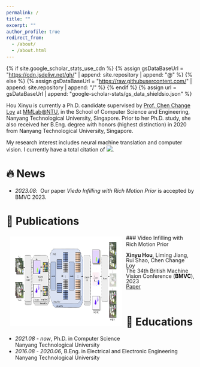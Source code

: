 ```yaml
---
permalink: /
title: ""
excerpt: ""
author_profile: true
redirect_from: 
  - /about/
  - /about.html
---
```


{% if site.google_scholar_stats_use_cdn %}
{% assign gsDataBaseUrl = "https://cdn.jsdelivr.net/gh/" | append: site.repository | append: "@" %}
{% else %}
{% assign gsDataBaseUrl = "https://raw.githubusercontent.com/" | append: site.repository | append: "/" %}
{% endif %}
{% assign url = gsDataBaseUrl | append: "google-scholar-stats/gs_data_shieldsio.json" %}

<span class='anchor' id='about-me'></span>

Hou Xinyu is currently a Ph.D. candidate supervised by <a href="https://www.mmlab-ntu.com/person/ccloy/">Prof. Chen Change Loy</a> at <a href="https://www.mmlab-ntu.com/"> MMLab@NTU</a>, in the School of Computer Science and Engineering, Nanyang Technological University, Singapore. Prior to her Ph.D. study, she also received her B.Eng. degree with honors (highest distinction) in 2020 from Nanyang Technological University, Singapore.

My research interest includes neural machine translation and computer vision. I currently have a total citation of <a href='https://scholar.google.com/citations?user=90lIt2QAAAAJ'><img src="https://img.shields.io/endpoint?url={{ url | url_encode }}&logo=Google%20Scholar&labelColor=f6f6f6&color=9cf&style=flat&label=citations"></a>.


# 🔥 News
- *2023.08*: &nbsp;Our paper <i>Viedo Infilling with Rich Motion Prior</i> is accepted by BMVC 2023. 


# 📝 Publications 

<img style="float: left; margin:5px 10px" src="images/virmp.jpg" width="300" height="240">
### Video Infilling with Rich Motion Prior
<p style="line-height:1.0">
<strong>Xinyu Hou</strong>, Liming Jiang, Rui Shao, Chen Change Loy<br />
The 34th British Machine Vision Conference (<strong>BMVC</strong>), 2023<br />
<a href="">Paper</a>
<br />
</p>
<br />



# 📖 Educations
- *2021.08 - now*, Ph.D. in Computer Science <br /> Nanyang Technological University
- *2016.08 - 2020.06*, B.Eng. in Electrical and Electronic Engineering  <br /> Nanyang Technological University 
